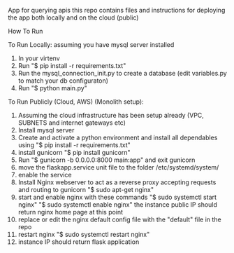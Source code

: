 App for querying apis
this repo contains files and instructions for deploying the app both locally and on the cloud (public)

How To Run

To Run Locally: 
assuming you have mysql server installed 
1. In your virtenv
2. Run "$ pip install -r requirements.txt"
3. Run the mysql_connection_init.py to create a database (edit variables.py to match your db configuraton)
4. Run "$ python main.py"



To Run Publicly (Cloud, AWS) (Monolith setup):
1. Assuming the cloud infrastructure has been setup already (VPC, SUBNETS and internet gateways etc)
2. Install  mysql server
3. Create and activate a python environment and install all dependables using "$ pip install -r requirements.txt"
4. install gunicorn "$ pip install gunicorn"
5. Run "$ gunicorn -b 0.0.0.0:8000 main:app" and exit gunicorn 
6. move the flaskapp.service unit file to the folder /etc/systemd/system/
7. enable the service 
8. Install Nginx webserver to act as a reverse proxy accepting requests and routing to gunicorn "$ sudo apt-get nginx" 
9. start and enable nginx with these commands "$ sudo systemctl start nginx" "$ sudo systemctl enable nginx"  the instance public IP should return nginx home page at this point 
10. replace or edit the nginx default config file with the "default" file in the repo
11. restart nginx "$ sudo systemctl restart nginx"
12. instance IP should return flask application
